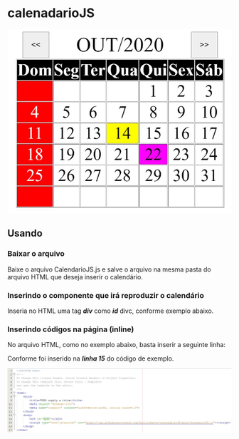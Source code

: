 # calenadarioJS

![Alt Text](Calendario.JPG)

## Usando

### Baixar o arquivo

Baixe o arquivo CalendarioJS.js e salve o arquivo na mesma pasta do arquivo HTML que deseja inserir o calendário.

### Inserindo o componente que irá reproduzir o calendário

Inseria no HTML uma tag ***div*** como ***id*** divc, conforme exemplo abaixo.

>> <div id="divc"></div>

### Inserindo códigos na página (inline)

No arquivo HTML, como no exemplo abaixo, basta inserir a seguinte linha:

>> <script type="text/javascript" src="https://raw.githubusercontent.com/kairiroberto/calenadarioJS/main/CalendarioJS.js"></script>

Conforme foi inserido na ***linha 15*** do código de exemplo.

![Alt Text](img1.JPG)
